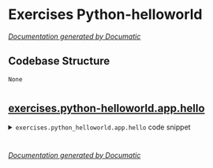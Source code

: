 # Exercises Python-helloworld

[_Documentation generated by Documatic_](https://www.documatic.com)

<!---Documatic-section-Codebase Structure-start--->
## Codebase Structure

<!---Documatic-block-system_architecture-start--->
```mermaid
None
```
<!---Documatic-block-system_architecture-end--->

# #
<!---Documatic-section-Codebase Structure-end--->

<!---Documatic-section-exercises.python_helloworld.app.hello-start--->
## [exercises.python-helloworld.app.hello](3-exercises_python-helloworld.md#exercises.python-helloworld.app.hello)

<!---Documatic-section-hello-start--->
<!---Documatic-block-exercises.python_helloworld.app.hello-start--->
<details>
	<summary><code>exercises.python_helloworld.app.hello</code> code snippet</summary>

```python
@app.route('/')
def hello():
    return 'Hello World!'
```
</details>
<!---Documatic-block-exercises.python_helloworld.app.hello-end--->
<!---Documatic-section-hello-end--->

# #
<!---Documatic-section-exercises.python_helloworld.app.hello-end--->

[_Documentation generated by Documatic_](https://www.documatic.com)